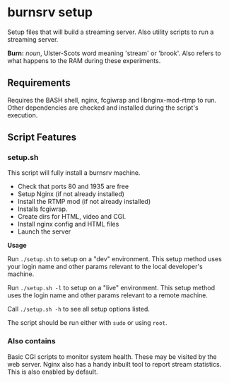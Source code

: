 # burnsrv setup

Setup files that will build a streaming server. Also utility scripts to run a streaming server.

**Burn:** *noun*, Ulster-Scots word meaning 'stream' or 'brook'. Also refers to what
happens to the RAM during these experiments.

## Requirements
Requires the BASH shell, nginx, fcgiwrap and libnginx-mod-rtmp to run. Other dependencies are checked and installed during the script's execution.

## Script Features

### setup.sh

This script will fully install a burnsrv machine.

* Check that ports 80 and 1935 are free
* Setup Nginx (if not already installed)
* Install the RTMP mod (if not already installed)
* Installs fcgiwrap.
* Create dirs for HTML, video and CGI.
* Install nginx config and HTML files
* Launch the server

**Usage**

Run `./setup.sh` to setup on a "dev" environment. This setup method uses your login name and other params relevant to the local developer's machine.

Run `./setup.sh -l` to setup on a "live" environment. This setup method uses the login name and other params relevant to a remote machine.

Call `./setup.sh -h` to see all setup options listed.

The script should be run either with `sudo` or using `root`.


### Also contains

Basic CGI scripts to monitor system health. These may be visited by the web server.
Nginx also has a handy inbuilt tool to report stream statistics. This is also enabled by default.

